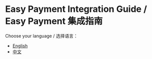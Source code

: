 # Easy Payment Integration Guide / Easy Payment 集成指南

Choose your language / 选择语言：

- [English](en/integration_guide.md)
- [中文](zh/integration_guide.md)